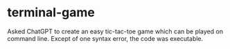 # terminal-game
Asked ChatGPT to create an easy tic-tac-toe game which can be played on command line. Except of one syntax error, the code was executable.
